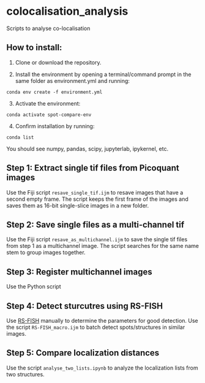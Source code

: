 # colocalisation_analysis
Scripts to analyse co-localisation

## How to install:

1. Clone or download the repository.

2. Install the environment by opening a terminal/command prompt in the same folder as environment.yml and running:
```
conda env create -f environment.yml
```
3. Activate the environment:

```
conda activate spot-compare-env
```
4. Confirm installation by running:
```
conda list
```
You should see numpy, pandas, scipy, jupyterlab, ipykernel, etc.


## Step 1: Extract single tif files from Picoquant images

Use the Fiji script ```resave_single_tif.ijm``` to resave images that have a second empty frame. The script keeps the first frame of the images and saves them as 16-bit single-slice images in a new folder. 


## Step 2: Save single files as a multi-channel tif

Use the Fiji script ```resave_as_multichannel.ijm``` to save the single tif files from step 1 as a multichannel image. The script searches for the same name stem to group images together. 


## Step 3: Register multichannel images 

Use the Python script 


## Step 4: Detect sturcutres using RS-FISH

Use [RS-FISH](https://github.com/PreibischLab/RS-FISH) manually to determine the parameters for good detection. Use the script ```RS-FISH_macro.ijm``` to batch detect spots/structures in similar images. 


## Step 5: Compare localization distances

Use the script ```analyse_two_lists.ipynb``` to analyze the localization lists from two structures. 
